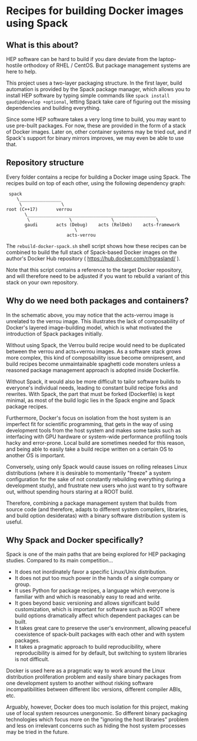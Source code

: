# Recipes for building Docker images using Spack

## What is this about?

HEP software can be hard to build if you dare deviate from the laptop-hostile
orthodoxy of RHEL / CentOS. But package management systems are here to help.

This project uses a two-layer packaging structure. In the first layer, build
automation is provided by the Spack package manager, which allows you to install
HEP software by typing simple commands like
`spack install gaudi@develop +optional`, letting Spack take care of figuring out
the missing dependencies and building everything.

Since some HEP software takes a very long time to build, you may want to use
pre-built packages. For now, these are provided in the form of a stack of Docker
images. Later on, other container systems may be tried out, and if Spack's
support for binary mirrors improves, we may even be able to use that.

## Repository structure 

Every folder contains a recipe for building a Docker image using Spack. The
recipes build on top of each other, using the following dependency graph:

     spack
        \________________
         \               \
    root (C++17)       verrou
           \_________________________________________________
            \               \               \                \
           gaudi       acts (Debug)    acts (RelDeb)    acts-framework
                              \
                           acts-verrou

The `rebuild-docker-spack.sh` shell script shows how these recipes can be
combined to build the full stack of Spack-based Docker images on the author's
Docker Hub repository ( https://hub.docker.com/r/hgrasland/ ).

Note that this script contains a reference to the target Docker repository, and
will therefore need to be adjusted if you want to rebuild a variant of this
stack on your own repository.

## Why do we need both packages and containers?

In the schematic above, you may notice that the acts-verrou image is unrelated
to the verrou image. This illustrates the lack of composability of Docker's
layered image-building model, which is what motivated the introduction of
Spack packages initially.

Without using Spack, the Verrou build recipe would need to be duplicated between
the verrou and acts+verrou images. As a software stack grows more complex, this
kind of composability issue become omnipresent, and build recipes become
unmaintainable spaghetti code monsters unless a reasoned package management
approach is adopted inside Dockerfile.

Without Spack, it would also be more difficult to tailor software builds to
everyone's individual needs, leading to constant build recipe forks and
rewrites. With Spack, the part that must be forked (Dockerfile) is kept minimal,
as most of the build logic lies in the Spack engine and Spack package recipes.

Furthermore, Docker's focus on isolation from the host system is an imperfect
fit for scientific programming, that gets in the way of using development tools
from the host system and makes some tasks such as interfacing with GPU hardware
or system-wide performance profiling tools hacky and error-prone. Local build
are sometimes needed for this reason, and being able to easily take a build
recipe written on a certain OS to another OS is important.

Conversely, using only Spack would cause issues on rolling releases Linux
distributions (where it is desirable to momentarily "freeze" a system
configuration for the sake of not constantly rebuilding everything during a
development study), and frustrate new users who just want to try software out,
without spending hours staring at a ROOT build.

Therefore, combining a package management system that builds from source code
(and therefore, adapts to different system compilers, libraries, and build
option desideratas) with a binary software distribution system is useful.

## Why Spack and Docker specifically?

Spack is one of the main paths that are being explored for HEP packaging
studies. Compared to its main competition...

- It does not inordinately favor a specific Linux/Unix distribution.
- It does not put too much power in the hands of a single company or group.
- It uses Python for package recipes, a language which everyone is familiar
  with and which is reasonably easy to read and write.
- It goes beyond basic versioning and allows significant build customization,
  which is important for software such as ROOT where build options dramatically
  affect which dependent packages can be built.
- It takes great care to preserve the user's environment, allowing peaceful
  coexistence of spack-built packages with each other and with system packages.
- It takes a pragmatic approach to build reproducibility, where reproducibility
  is aimed for by default, but switching to system libraries is not difficult.

Docker is used here as a pragmatic way to work around the Linux distribution
proliferation problem and easily share binary packages from one development
system to another without risking software incompatibilities between different
libc versions, different compiler ABIs, etc.

Arguably, however, Docker does too much isolation for this project, making
use of local system resources unergonomic. So different binary packaging
technologies which focus more on the "ignoring the host libraries" problem and
less on irrelevant concerns such as hiding the host system processes may be
tried in the future.

